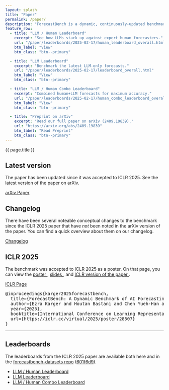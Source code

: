 ```yaml
---
layout: splash
title: "Paper"
permalink: /paper/
description: "ForecastBench is a dynamic, continuously‑updated benchmark for evaluating LLMs and machine learning systems on evolving forecasting questions. Participate in bi‑weekly forecasting rounds to see how your LLM compares to expert human forecasters and other LLMs."
feature_row:
  - title: "LLM / Human Leaderboard"
    excerpt: "See how LLMs stack up against expert human forecasters."
    url: "/paper/leaderboards/2025-02-17/human_leaderboard_overall.html"
    btn_label: "View"
    btn_class: "btn--primary"

  - title: "LLM Leaderboard"
    excerpt: "Benchmark the latest LLM‑only forecasts."
    url: "/paper/leaderboards/2025-02-17/leaderboard_overall.html"
    btn_label: "View"
    btn_class: "btn--primary"

  - title: "LLM / Human Combo Leaderboard"
    excerpt: "Combined human+LLM forecasts for maximum accuracy."
    url: "/paper/leaderboards/2025-02-17/human_combo_leaderboard_overall.html"
    btn_label: "View"
    btn_class: "btn--primary"

  - title: "Preprint on arXiv"
    excerpt: "Read our full paper on arXiv (2409.19839)."
    url: "https://arxiv.org/abs/2409.19839"
    btn_label: "Read Preprint"
    btn_class: "btn--primary"
---
```



<div class="page-title">{{ page.title }}</div>
<section class="paper-feature-card">
  <div class="paper-feature-row__content">
    <div class="paper-feature-row__left-2">
      <h1 class="paper-feature-row__title">Latest version</h1>
      <p>The paper has been updated since it was accepted to ICLR 2025. See the latest version of the paper on arXiv.</p>
      <a href="https://arxiv.org/abs/2409.19839" class="btn btn--primary">arXiv Paper</a>
    </div>
        <div class="paper-feature-row__right-3">
        <h1 class="paper-feature-row__title">Changelog</h1>
        <p>There have been several noteable conceptual changes to the benchmark since the ICLR 2025 paper that have <i>not</i> been noted in the arXiv version of the paper. You can find a quick overview about them on our changelog.</p>
        <a href="https://github.com/forecastingresearch/forecastbench/wiki/Conceptual-changes-since-paper"  class="btn btn--primary">Changelog</a>
        </div>
    </div>
</section>

<section class="paper-feature-card-row-1">
  <h1 class="paper-feature-row__title">ICLR 2025</h1>
  <div class="paper-feature-row__content">
    <div class="paper-feature-row__left-2">
      <p>The benchmark was accepted to ICLR 2025 as a poster. On that page, you can view the <a href="https://iclr.cc/media/PosterPDFs/ICLR%202025/28507.png?t=1741725847.5784986" class="no-wrap">poster <i class="fa-solid fa-arrow-up-right-from-square"></i></a>, <a href="https://iclr.cc/media/iclr-2025/Slides/28507.pdf" class="no-wrap">slides <i class="fa-solid fa-arrow-up-right-from-square"></i></a>, and <a href="https://openreview.net/pdf?id=lfPkGWXLLf" class="no-wrap">ICLR version of the paper <i class="fa-solid fa-arrow-up-right-from-square"></i></a>.</p>
      <a href="https://iclr.cc/virtual/2025/poster/28507" class="btn btn--primary no-wrap">ICLR Page</a>
    </div>
    <div class="paper-feature-row__right-3">
      <div class="citation">
        <pre>@inproceedings{karger2025forecastbench,
  title={ForecastBench: A Dynamic Benchmark of AI Forecasting Capabilities},
  author={Ezra Karger and Houtan Bastani and Chen Yueh‑Han and Zachary Jacobs and Danny Halawi and Fred Zhang and Philip E. Tetlock},
  year={2025},
  booktitle={International Conference on Learning Representations (ICLR)},
  url={https://iclr.cc/virtual/2025/poster/28507}
}</pre>
      </div>
    </div>
  </div>
  <hr>
  <h1>Leaderboards</h1>
      <div class="paper-feature-row__content">
          <div class="paper-feature-row__left-3">
The leaderboards from the ICLR 2025 paper are available both here and in the <a href="https://github.com/forecastingresearch/forecastbench-datasets">forecastbench-datasets repo</a> (<a href="https://github.com/forecastingresearch/forecastbench-datasets/commit/601f6d9e67952032205147305df0b4db8f13f727" class="git-sha">601f6d9</a>).
          </div>
          <div class="paper-feature-row__right-2">
            <ul>
              <li><a href="/assets/iclr2025_leaderboards/leaderboards/human_leaderboard_overall.html">LLM / Human Leaderboard</a></li>
              <li><a href="/assets/iclr2025_leaderboards/leaderboards/leaderboard_overall.html">LLM Leaderboard</a></li>
              <li><a href="/assets/iclr2025_leaderboards/leaderboards/human_combo_leaderboard_overall.html">LLM / Human Combo Leaderboard</a></li>
            </ul>
         </div>
    </div>
</section>


